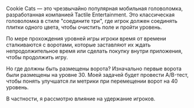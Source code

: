 Cookie Cats — это чрезвычайно популярная мобильная головоломка, разработанная компанией Tactile Entertainment. 
Это классическая головоломка в стиле "соедините три", где игрок должен соединять плитки одного цвета, чтобы очистить поле и пройти уровень.


По мере прохождения уровней игры игроки время от времени сталкиваются с воротами, которые заставляют их ждать непродолжительное время или сделать покупку внутри приложения, 
чтобы продолжить игру.

Но где должны быть размещены ворота? Изначально первые ворота были размещены на уровне 30. Моей задачей будет провести A/B-тест, чтобы понять улучшатся ли метрики 
при перемещении ворот на 40 уровень.

В частности, я рассмотрю влияние на удержание игроков.
